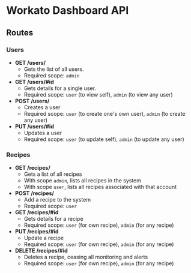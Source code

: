 # Workato Dashboard API

## Routes

### Users

- **GET /users/**
    - Gets the list of all users.
    - Required scope: `admin`
- **GET /users/#id**
    - Gets details for a single user.
    - Required scope: `user` (to view self), `admin` (to view any user)
- **POST /users/**
    - Creates a user
    - Required scope: `user` (to create one's own user), `admin` (to create any user)
- **PUT /users/#id**
    - Updates a user
    - Required scope: `user` (to update self), `admin` (to update any user)

### Recipes

- **GET /recipes/**
    - Gets a list of all recipes
    - With scope `admin`, lists all recipes in the system
    - With scope `user`, lists all recipes associated with that account
- **POST /recipes/**
    - Add a recipe to the system
    - Required scope: `user`
- **GET /recipes/#id**
    - Gets details for a recipe
    - Required scope: `user` (for own recipe), `admin` (for any recipe)
- **PUT /recipes/#id**
    - Update a recipe
    - Required scope: `user` (for own recipe), `admin` (for any recipe)
- **DELETE /recipes/#id**
    - Deletes a recipe, ceasing all monitoring and alerts
    - Required scope: `user` (for own recipe), `admin` (for any recipe)